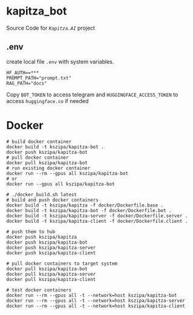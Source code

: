 # kapitza_bot
Source Code for _`Kapitza.AI`_ project
## .env
create local file `.env` with system variables.
```BOT_TOKEN=***
HF_AUTH==***
PROMPT_PATH="prompt.txt"
RAG_PATH="docs"
```
Copy `BOT_TOKEN` to access telegram and
`HUGGINGFACE_ACCESS_TOKEN` to access `huggingface.co` if needed

# Docker
```
# build docker container
docker build -t kszipa/kapitza-bot .
docker push kszipa/kapitza-bot
# pull docker container
docker pull kszipa/kapitza-bot
# run existing docker container
docker run --rm --gpus all kszipa/kapitza-bot
# or
docker run --gpus all kszipa/kapitza-bot
```

```
# ./docker_build.sh latest
# build and push docker containers
docker build -t kszipa/kapitza -f docker/Dockerfile.base .
docker build -t kszipa/kapitza-bot -f docker/Dockerfile.bot .
docker build -t kszipa/kapitza-server -f docker/Dockerfile.server .
docker build -t kszipa/kapitza-client -f docker/Dockerfile.client .

# push them to hub
docker push kszipa/kapitza
docker push kszipa/kapitza-bot
docker push kszipa/kapitza-server
docker push kszipa/kapitza-client
```

```
# pull docker containers to target system
docker pull kszipa/kapitza-bot
docker pull kszipa/kapitza-server
docker pull kszipa/kapitza-client

# test docker containers
docker run --rm --gpus all -t --network=host kszipa/kapitza-bot
docker run --rm --gpus all -t --network=host kszipa/kapitza-server
docker run --rm --gpus all -t --network=host kszipa/kapitza-client
```

